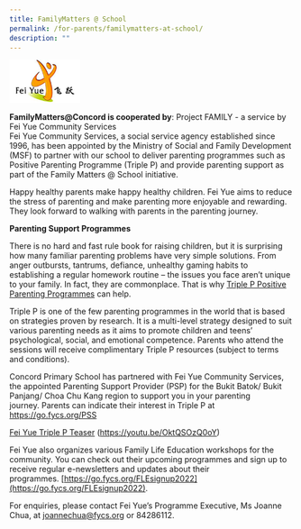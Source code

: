 ```yaml
---
title: FamilyMatters @ School
permalink: /for-parents/familymatters-at-school/
description: ""
---
```

<img src="/images/Fei%20Yue%20Logo.png" 
     style="width:25%">


**FamilyMatters@Concord is cooperated by**: Project FAMILY - a service by Fei Yue Community Services   
Fei Yue Community Services, a social service agency established since 1996, has been appointed by the Ministry of Social and Family Development (MSF) to partner with our school to deliver parenting programmes such as Positive Parenting Programme (Triple P) and provide parenting support as part of the Family Matters @ School initiative.   
  
Happy healthy parents make happy healthy children. Fei Yue aims to reduce the stress of parenting and make parenting more enjoyable and rewarding. They look forward to walking with parents in the parenting journey. 

**Parenting Support Programmes**  

There is no hard and fast rule book for raising children, but it is surprising how many familiar parenting problems have very simple solutions. From anger outbursts, tantrums, defiance, unhealthy gaming habits to establishing a regular homework routine – the issues you face aren’t unique to your family. In fact, they are commonplace. That is why [Triple P Positive Parenting Programmes](https://www.triplep-parenting.net/global/triple-p/) can help.

Triple P is one of the few parenting programmes in the world that is based on strategies proven by research. It is a multi-level strategy designed to suit various parenting needs as it aims to promote children and teens’ psychological, social, and emotional competence. Parents who attend the sessions will receive complimentary Triple P resources (subject to terms and conditions).

Concord Primary School has partnered with Fei Yue Community Services, the appointed Parenting Support Provider (PSP) for the Bukit Batok/ Bukit Panjang/ Choa Chu Kang region to support you in your parenting journey. Parents can indicate their interest in Triple P at 
<a href="https://go.fycs.org/PSS" target="_blank" rel="noopener noreferrer">https://go.fycs.org/PSS</a>

[Fei Yue Triple P Teaser](https://youtu.be/OktQSOzQ0oY) (https://youtu.be/OktQSOzQ0oY)

Fei Yue also organizes various Family Life Education workshops for the community. You can check out their upcoming programmes and sign up to receive regular e-newsletters and updates about their programmes. [https://go.fycs.org/FLEsignup2022](https://go.fycs.org/FLEsignup2022).

For enquiries, please contact Fei Yue’s Programme Executive, Ms Joanne Chua, at [joannechua@fycs.org](mailto:joannechua@fycs.org) or 84286112.